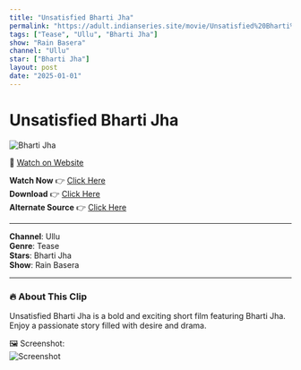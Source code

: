 ```yaml
---
title: "Unsatisfied Bharti Jha"
permalink: "https://adult.indianseries.site/movie/Unsatisfied%20Bharti%20Jha"
tags: ["Tease", "Ullu", "Bharti Jha"]
show: "Rain Basera"
channel: "Ullu"
star: ["Bharti Jha"]
layout: post
date: "2025-01-01"
---
```


# Unsatisfied Bharti Jha

![Bharti Jha](https://shorts.desisins.com/wp-content/uploads/2024/04/Bharti-Jha-Rain-Basera-Ullu-DesiSins.com_.jpg)

🔗 [Watch on Website](https://adult.indianseries.site/movie/Unsatisfied%20Bharti%20Jha)

**Watch Now** 👉 [Click Here](https://adult.indianseries.site/movie/Unsatisfied%20Bharti%20Jha)  
**Download** 👉 [Click Here](https://adult.indianseries.site/movie/Unsatisfied%20Bharti%20Jha)  
**Alternate Source** 👉 [Click Here](https://adult.indianseries.site/movie/Unsatisfied%20Bharti%20Jha)

---

**Channel**: Ullu  
**Genre**: Tease  
**Stars**: Bharti Jha  
**Show**: Rain Basera

---

### 🔥 About This Clip

Unsatisfied Bharti Jha is a bold and exciting short film featuring Bharti Jha. Enjoy a passionate story filled with desire and drama.
 
🖼️ Screenshot:  
![Screenshot](https://shorts.desisins.com/wp-content/uploads/2024/04/Bharti-Jha-Rain-Basera-Ullu-DesiSins.com_.jpg)
